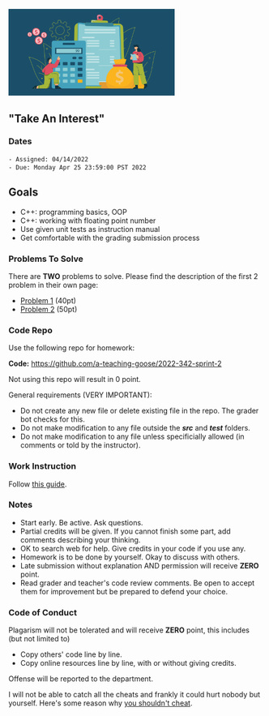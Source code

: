 <img src="images/compound_interest.png"
     width="65%" />

## "Take An Interest"

### Dates

    - Assigned: 04/14/2022
    - Due: Monday Apr 25 23:59:00 PST 2022

## Goals ##

- C++: programming basics, OOP
- C++: working with floating point number
- Use given unit tests as instruction manual
- Get comfortable with the grading submission process

### Problems To Solve

There are **TWO** problems to solve. Please find the description of the first 2 problem in their own page:

- [Problem 1](problem_1.md) (40pt)
- [Problem 2](problem_2.md) (50pt)

### Code Repo ###

Use the following repo for homework:

**Code:** https://github.com/a-teaching-goose/2022-342-sprint-2 

Not using this repo will result in 0 point.

General requirements (VERY IMPORTANT):
- Do not create any new file or delete existing file in the repo. The grader bot checks for this.
- Do not make modification to any file outside the ***src*** and ***test*** folders.
- Do not make modification to any file unless specificially allowed (in comments or told by the instructor).

### Work Instruction
Follow [this guide](https://github.com/a-teaching-goose/CSS342A-2022-Spring/blob/main/homeworks/work_guide.md).

### Notes ###

- Start early. Be active. Ask questions.
- Partial credits will be given. If you cannot finish some part, add comments describing your thinking.
- OK to search web for help. Give credits in your code if you use any.
- Homework is to be done by yourself. Okay to discuss with others. 
- Late submission without explanation AND permission will receive **ZERO** point.  
- Read grader and teacher's code review comments. Be open to accept them for improvement but be prepared to defend your choice. 

### Code of Conduct

Plagarism will not be tolerated and will receive **ZERO** point, this includes (but not limited to)

- Copy others' code line by line.
- Copy online resources line by line, with or without giving credits.

Offense will be reported to the department.

I will not be able to catch all the cheats and frankly it could hurt nobody but yourself. Here's some reason why [you shouldn't cheat](https://www.youtube.com/watch?v=hMloyp6NI4E).

